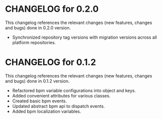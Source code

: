 # CHANGELOG for 0.2.0

This changelog references the relevant changes (new features, changes and bugs) done in 0.2.0 version.

  * Synchronized repository tag versions with migration versions across all platform repositories.


# CHANGELOG for 0.1.2

This changelog references the relevant changes (new features, changes and bugs) done in 0.1.2 version.

  * Refactored bpm variable configurations into object and keys.
  * Added convenient attributes for various classes.
  * Created basic bpm events.
  * Updated abstract bpm api to dispatch events.
  * Added bpm localization variables.